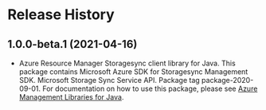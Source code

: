 # Release History

## 1.0.0-beta.1 (2021-04-16)

- Azure Resource Manager Storagesync client library for Java. This package contains Microsoft Azure SDK for Storagesync Management SDK. Microsoft Storage Sync Service API. Package tag package-2020-09-01. For documentation on how to use this package, please see [Azure Management Libraries for Java](https://aka.ms/azsdk/java/mgmt).
